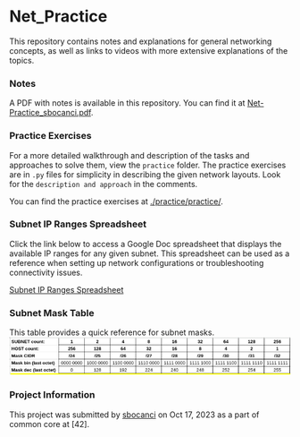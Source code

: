 # Net_Practice

This repository contains notes and explanations for general networking concepts, as well as links to videos with more extensive explanations of the topics.

### Notes
A PDF with notes is available in this repository. 
You can find it at 
[Net-Practice_sbocanci.pdf](Net-Practice_sbocanci.pdf).

### Practice Exercises
For a more detailed walkthrough and description of the tasks and approaches to solve them, view the `practice` folder. 
The practice exercises are in `.py` files for simplicity in describing the given network layouts.
Look for the `description and approach` in the comments.

You can find the practice exercises at [./practice/practice/](./practice/practice/).

### Subnet IP Ranges Spreadsheet
Click the link below to access a Google Doc spreadsheet that displays the available IP ranges for any given subnet. This spreadsheet can be used as a reference when setting up network configurations or troubleshooting connectivity issues.

[Subnet IP Ranges Spreadsheet](https://docs.google.com/spreadsheets/d/1CZpE01MkIXhuPhpOcWyGGSubqu9pUB6CzWMuDACY_xs/edit?usp=sharing)

### Subnet Mask Table
This table provides a quick reference for subnet masks.
![Subnet Mask Table](image.png)


### Project Information

This project was submitted by [sbocanci](https://github.com/svvoii) on Oct 17, 2023 as a part of common core at [42].
